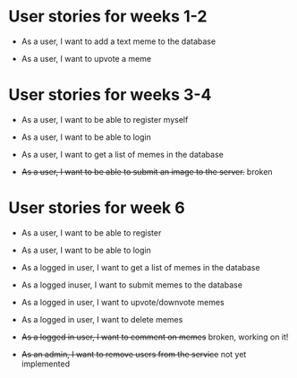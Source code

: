 # User stories for weeks 1-2

* As a user, I want to add a text meme to the database

* As a user, I want to upvote a meme

# User stories for weeks 3-4

* As a user, I want to be able to register myself

* As a user, I want to be able to login

* As a user, I want to get a list of memes in the database

* ~~As a user, I want to be able to submit an image to the server.~~ broken

# User stories for week 6

* As a user, I want to be able to register

* As a user, I want to be able to login

* As a logged in user, I want to get a list of memes in the database

* As a logged inuser, I want to submit memes to the database

* As a logged in user, I want to upvote/downvote memes

* As a logged in user, I want to delete memes

* ~~As a logged in user, I want to comment on memes~~ broken, working on it!

* ~~As an admin, I want to remove users from the service~~ not yet implemented





